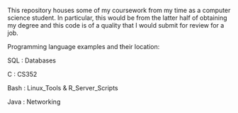 This repository houses some of my coursework from my time as a computer science student.
In particular, this would be from the latter half of obtaining my degree and this code
is of a quality that I would submit for review for a job.

Programming language examples and their location:

SQL  : Databases

C    : CS352

Bash : Linux_Tools & R_Server_Scripts

Java : Networking
